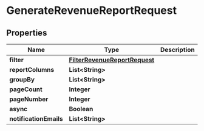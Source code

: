 

# GenerateRevenueReportRequest


## Properties

| Name | Type | Description | Notes |
|------------ | ------------- | ------------- | -------------|
|**filter** | [**FilterRevenueReportRequest**](FilterRevenueReportRequest.md) |  |  [optional] |
|**reportColumns** | **List&lt;String&gt;** |  |  [optional] |
|**groupBy** | **List&lt;String&gt;** |  |  [optional] |
|**pageCount** | **Integer** |  |  [optional] |
|**pageNumber** | **Integer** |  |  [optional] |
|**async** | **Boolean** |  |  [optional] |
|**notificationEmails** | **List&lt;String&gt;** |  |  [optional] |



